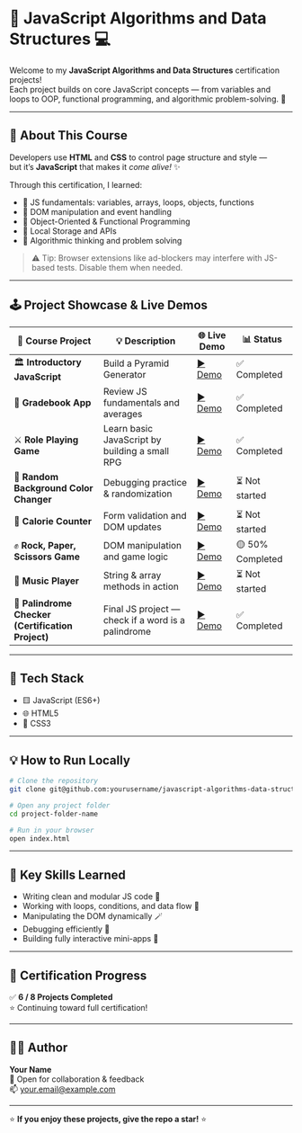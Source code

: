 # 🧠 JavaScript Algorithms and Data Structures 💻

Welcome to my **JavaScript Algorithms and Data Structures** certification projects!  
Each project builds on core JavaScript concepts — from variables and loops to OOP, functional programming, and algorithmic problem-solving. 🚀

---

## 🧩 About This Course

Developers use **HTML** and **CSS** to control page structure and style —  
but it’s **JavaScript** that makes it *come alive!* ✨  

Through this certification, I learned:
- 🧮 JS fundamentals: variables, arrays, loops, objects, functions  
- 🧱 DOM manipulation and event handling  
- 🧭 Object-Oriented & Functional Programming  
- 💾 Local Storage and APIs  
- 🧠 Algorithmic thinking and problem solving  

> ⚠️ Tip: Browser extensions like ad-blockers may interfere with JS-based tests. Disable them when needed.

---

## 🕹️ Project Showcase & Live Demos

| 🧱 Course Project | 💡 Description | 🌐 Live Demo | 📊 Status |
|------------------|----------------|---------------|------------|
| 🏛️ **Introductory JavaScript** | Build a Pyramid Generator | [▶️ Demo](<YOUR_PYRAMID_LINK>) | ✅ Completed |
| 🧮 **Gradebook App** | Review JS fundamentals and averages | [▶️ Demo](<YOUR_GRADEBOOK_LINK>) | ✅ Completed |
| ⚔️ **Role Playing Game** | Learn basic JavaScript by building a small RPG | [▶️ Demo](https://acheronx0577.github.io/JavaScript-Role-Play-Game) | ✅ Completed |
| 🎨 **Random Background Color Changer** | Debugging practice & randomization | [▶️ Demo](<YOUR_COLOR_CHANGER_LINK>) | ⏳ Not started |
| 🍎 **Calorie Counter** | Form validation and DOM updates | [▶️ Demo](<YOUR_CALORIE_COUNTER_LINK>) | ⏳ Not started |
| ✊ **Rock, Paper, Scissors Game** | DOM manipulation and game logic | [▶️ Demo](<YOUR_RPS_LINK>) | 🟡 50% Completed |
| 🎵 **Music Player** | String & array methods in action | [▶️ Demo](<YOUR_MUSIC_PLAYER_LINK>) | ⏳ Not started |
| 🔁 **Palindrome Checker (Certification Project)** | Final JS project — check if a word is a palindrome | [▶️ Demo](<YOUR_PALINDROME_LINK>) | ✅ Completed |

---

## 🧰 Tech Stack

- 🟨 JavaScript (ES6+)
- 🌐 HTML5
- 🎨 CSS3  

---

## 💡 How to Run Locally

```bash
# Clone the repository
git clone git@github.com:yourusername/javascript-algorithms-data-structures.git

# Open any project folder
cd project-folder-name

# Run in your browser
open index.html
```

---

## 🧠 Key Skills Learned

- Writing clean and modular JS code 🧩  
- Working with loops, conditions, and data flow 🔁  
- Manipulating the DOM dynamically 🪄  
- Debugging efficiently 🧹  
- Building fully interactive mini-apps 💪  

---

## 🏁 Certification Progress

✅ **6 / 8 Projects Completed**  
⭐ Continuing toward full certification!

---

## 👨‍💻 Author

**Your Name**  
💬 Open for collaboration & feedback  
📫 [your.email@example.com](mailto:your.email@example.com)

---

⭐ **If you enjoy these projects, give the repo a star!** ⭐
